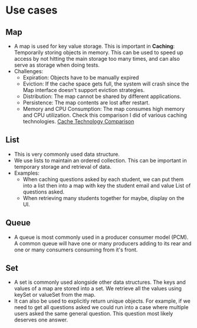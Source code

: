 # Use cases
## Map
- A map is used for key value storage. This is important in **Caching**: Temporarily storing objects in memory. This can be used to speed up access
by not hitting the main storage too many times, and can also serve as storage when doing tests. 
- Challenges:
    * Expiration: Objects have to be manually expired
    * Eviction: If the cache space gets full, the system will crash since the Map interface
    doesn't support eviction strategies.
    * Distribution: The map cannot be shared by different applications.
    * Persistence: The map contents are lost after restart.
    * Memory and CPU Consumption: The map consumes high memory and CPU utilization. Check this comparison I did
    of various caching technologies. [Cache Technology Comparison](https://github.com/mutisyap/cachetest)
    
     
 
 ## List
 - This is very commonly used data structure.
 - We use lists to maintain an ordered collection. This can be important in temporary storage and retrieval of data.
 - Examples:
    - When caching questions asked by each student, we can put them into a list then into a map with key the student email 
    and value List of questions asked.
    - When retrieving many students together for maybe, display on the UI.
   

## Queue
- A queue is most commonly used in a producer consumer model (PCM). A common queue will have
one or many producers adding to its rear and one or many consumers consuming from it's front.


## Set
- A set is commonly used alongside other data structures. The keys and values of a map are stored into a set. 
We retrieve all the values using keySet or valueSet from the map.
- It can also be used to explicitly return unique objects. For example, if we need to get all questions asked 
we could run into a case where multiple users asked the same general question. This question most likely 
deserves one answer.


